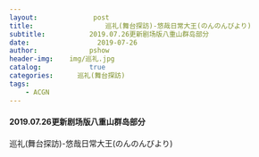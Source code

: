 ```yaml
---
layout:              post
title:                  巡礼(舞台探訪)-悠哉日常大王(のんのんびより)
subtitle:           2019.07.26更新剧场版八重山群岛部分
date:                 2019-07-26
author:             pshow
header-img:    img/巡礼.jpg
catalog:            true
categories:      巡礼(舞台探訪)
tags:
    - ACGN
---
```


#### 2019.07.26更新剧场版八重山群岛部分



巡礼(舞台探訪)-悠哉日常大王(のんのんびより)